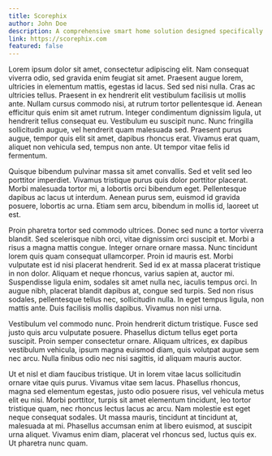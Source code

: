 ```yaml
---
title: Scorephix
author: John Doe
description: A comprehensive smart home solution designed specifically for users with visual impairments, featuring voice-first interactions and haptic feedback
link: https://scorephix.com
featured: false
---
```


Lorem ipsum dolor sit amet, consectetur adipiscing elit. Nam consequat viverra odio, sed gravida enim feugiat sit amet. Praesent augue lorem, ultricies in elementum mattis, egestas id lacus. Sed sed nisi nulla. Cras ac ultricies tellus. Praesent in ex hendrerit elit vestibulum facilisis ut mollis ante. Nullam cursus commodo nisi, at rutrum tortor pellentesque id. Aenean efficitur quis enim sit amet rutrum. Integer condimentum dignissim ligula, ut hendrerit tellus consequat eu. Vestibulum eu suscipit nunc. Nunc fringilla sollicitudin augue, vel hendrerit quam malesuada sed. Praesent purus augue, tempor quis elit sit amet, dapibus rhoncus erat. Vivamus erat quam, aliquet non vehicula sed, tempus non ante. Ut tempor vitae felis id fermentum.

Quisque bibendum pulvinar massa sit amet convallis. Sed et velit sed leo porttitor imperdiet. Vivamus tristique purus quis dolor porttitor placerat. Morbi malesuada tortor mi, a lobortis orci bibendum eget. Pellentesque dapibus ac lacus ut interdum. Aenean purus sem, euismod id gravida posuere, lobortis ac urna. Etiam sem arcu, bibendum in mollis id, laoreet ut est.

Proin pharetra tortor sed commodo ultrices. Donec sed nunc a tortor viverra blandit. Sed scelerisque nibh orci, vitae dignissim orci suscipit et. Morbi a risus a magna mattis congue. Integer ornare ornare massa. Nunc tincidunt lorem quis quam consequat ullamcorper. Proin id mauris est. Morbi vulputate est id nisi placerat hendrerit. Sed id ex at massa placerat tristique in non dolor. Aliquam et neque rhoncus, varius sapien at, auctor mi. Suspendisse ligula enim, sodales sit amet nulla nec, iaculis tempus orci. In augue nibh, placerat blandit dapibus at, congue sed turpis. Sed non risus sodales, pellentesque tellus nec, sollicitudin nulla. In eget tempus ligula, non mattis ante. Duis facilisis mollis dapibus. Vivamus non nisi urna.

Vestibulum vel commodo nunc. Proin hendrerit dictum tristique. Fusce sed justo quis arcu vulputate posuere. Phasellus dictum tellus eget porta suscipit. Proin semper consectetur ornare. Aliquam ultrices, ex dapibus vestibulum vehicula, ipsum magna euismod diam, quis volutpat augue sem nec arcu. Nulla finibus odio nec nisi sagittis, id aliquam mauris auctor.

Ut et nisl et diam faucibus tristique. Ut in lorem vitae lacus sollicitudin ornare vitae quis purus. Vivamus vitae sem lacus. Phasellus rhoncus, magna sed elementum egestas, justo odio posuere risus, vel vehicula metus elit eu nisi. Morbi porttitor, turpis sit amet elementum tincidunt, leo tortor tristique quam, nec rhoncus lectus lacus ac arcu. Nam molestie est eget neque consequat sodales. Ut massa mauris, tincidunt at tincidunt at, malesuada at mi. Phasellus accumsan enim at libero euismod, at suscipit urna aliquet. Vivamus enim diam, placerat vel rhoncus sed, luctus quis ex. Ut pharetra nunc quam.
